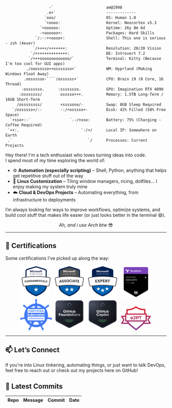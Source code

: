```
                   -`                       am@2998
                  .o+`                      -------------
                 `ooo/                      OS: Human 1.0
                 `+oooo:                    Kernel: Neocortex v5.3
               `+oooooo:                    Uptime: 26y 8m 6d
               -+oooooo+:                   Packages: Hard Skills
             `/:-:++oooo+:                  Shell: This one is serious - zsh (4ever)
            `/++++/+++++++:                 Resolution: 20/20 Vision
           `/++++++++++++++:                DE: Introvert 7.2
          `/+++ooooooooooooo/`              Terminal: Kitty (Because I'm too cool for GUI apps)
         ./ooosssso++osssssso+`             WM: Hyprland (Making Windows Float Away)
        .oossssso-````/ossssss+`            CPU: Brain i9 (8 Core, 16 Thread)
       -osssssso.      :ssssssso.           GPU: Imagination RTX 4090
      :osssssss/        osssso+++.          Memory: 1.5TB Long-Term / 16GB Short-Term
     /ossssssss/        +ssssooo/-          Swap: 8GB Sleep Required
   `/ossssso+/:-        -:/+osssso+-        Disk: 42% Filled (58% Free Space)
  `+sso+:-`                 `.-/+oso:       Battery: 75% (Charging - Coffee Required)
 `++:.                           `-/+/      Local IP: Somewhere on Earth
 .`                                 `/      Processes: Current Projects
```




Hey there! I'm a tech enthusiast who loves turning ideas into code.  
I spend most of my time exploring the world of:

- ⚙️ **Automation (especially scripting)** – Shell, Python, anything that helps get repetitive stuff out of the way
- 🐧 **Linux Customization** – Tiling window managers, ricing, dotfiles... I enjoy making my system truly mine
- ☁️ **Cloud & DevOps Projects** – Automating everything, from infrastructure to deployments

I’m always looking for ways to improve workflows, optimize systems, and build cool stuff that makes life easier (or just looks better in the terminal 😄).

<p align="center">
  <em>Ah, and i use Arch btw</em> 😎
</p>

---

## 📜 Certifications

Some certifications I've picked up along the way:

<div align="center">
  <img src="certs/AZ900.svg" alt="AZ-900: Azure Fundamentals" width="100" title="AZ-900: Microsoft Azure Fundamentals" />
  <img src="certs/AZ104.svg" alt="AZ-104: Azure Administrator" width="100" title="AZ-104: Microsoft Azure Administrator" />
  <img src="certs/AZ305.svg" alt="AZ-305: Azure Solutions Architect" width="100" title="AZ-305: Azure Solutions Architect Expert" />
  <img src="certs/terraform-associate-003.png" alt="Terraform Associate (003)" width="100" title="Terraform Associate (003)" />
  <img src="certs/cka.png" alt="CKA" width="100" title="Certified Kubernetes Administrator (CKA)" />
  <img src="certs/github-foundations.png" alt="GitHub Foundations" width="100" title="GitHub Foundations" />
  <img src="certs/github-copilot.png" alt="GitHub Copilot" width="100" title="GitHub Copilot Foundations" />
  <img src="certs/ejpt.png" alt="eJPT" width="100" title="eLearnSecurity Junior Penetration Tester (eJPT)" />
</div>

---

## 📫 Let’s Connect

If you're into Linux tinkering, automating things, or just want to talk DevOps, feel free to reach out or check out my projects here on GitHub!



## 📌 Latest Commits

<!-- LATEST_COMMITS_START -->
| Repo | Message | Commit | Date |
|------|---------|--------|------|

<!-- LATEST_COMMITS_END -->
<!-- LAST_UPDATED: 2025-05-26 -->
